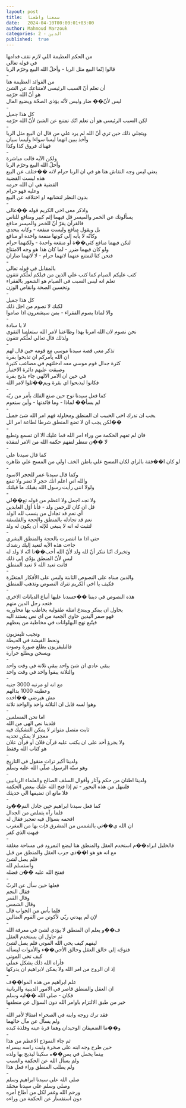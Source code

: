 ```yaml
---
layout: post
title:  سمعنا واطعنا
date:   2024-04-10T00:00:01+03:00
author: Mahmoud Marzouk
categories: 2 - الدين
published:  true
---
```

من الحكم العظيمة اللي لازم نقف قدامها\
في قوله تعالي\
قالوا إنّما البيع مثل الربا - وأحلّ الله البيع وحرّم الربا\
-\
من الفوائد العظيمة هنا\
أن تعلم أنّ السبب الرئيسي لامتناعك عن الشئ\
هو أنّ الله حرّمه\
ليس لأنّ�� ضار وليس لأنّه يؤذي الصحّة ويضيع المال\
-\
كل هذا جميل\
لكن السبب الرئيسي هو أن تعلم انّك تمتنع عن الشئ لأنّ الله حرّمه\
-\
ويتجلي ذلك حين تري أنّ الله لم يرد علي من قال ان البيع مثل الربا\
وأخذ يبين انهما ليسا سواءا وليسا سيان\
فهناك فروق كذا وكذا\
-\
ولكن الآيه قالت مباشرة\
وأحلّ الله البيع وحرّم الربا\
يعني ليس وجه النقاش هنا هو في ان الربا حرام لانه ��ختلف عن البيع\
هذه ليست القضية\
القضية هي ان الله حرمه\
وعليه فهو حرام\
بدون النظر لتشابهه او اختلافه عن البيع\
-\
واذكر معي اخي الكريم قوله ��عالي\
يسألونك عن الخمر والميسر قل فيهما إثم كبير ومنافع للناس\
فالقرآن يقرّ أنّ للخمر والميسر منافع\
بل ويقول منافع وليست منفعة - وكانه يتحدي\
وكانّه لا يأبه إلي كونها منفعة واحدة او منافع\
لتكن فيهما منافع كثي��ة أو منفعة واحدة - ولكنهما حرام\
ولو كان فيهما ضرر - لما كان هذا هو وجه الامتناع\
فنحن كنا لنمتنع عنهما لانهما حرام - لا لانهما ضاران\
-\
بالمقابل في قوله تعالي\
كتب عليكم الصيام كما كتب علي الذين من قبلكم لعلّكم تتقون\
تعلم انه ليس السبب في الصيام هو الشعور بالفقراء\
وتحسين الصحة وانقاص الوزن\
-\
كل هذا جميل\
لكنك لا تصوم من اجل ذلك\
والا لماذا يصوم الفقراء - بمن سيشعرون اذا صاموا\
-\
لا يا سادة\
نحن نصوم لان الله امرنا بهذا وطاعتنا لامر الله ستعلمنا التقوي\
ولذلك قال تعالي لعلّكم تتقون\
-\
تذكر معي قصة سيدنا موسي مع قومه حين قال لهم\
ان الله يأمركم ان تذبحوا بقرة\
كثرة جدال قوم موسي معه ادخلتهم في مصاعب كثيرة\
وضيقت عليهم دائرة الاختيار\
في حين ان الامر الالهي جاء بذبح بقرة\
فكانوا ليذبحوا اي بقرة ويم��ثلوا لامر الله\
-\
كما فعل سيدنا نوح حين صنع الفلك بأمر من ربّه\
لم يسأ�� لماذا - وما فائدتها - وأين ستعوم\
-\
يجب ان تدرك اخي الحبيب ان المنطق ومحاولة فهم امر الله شئ جميل\
لكن يجب ان لا تضع المنطق شرطا لطاعة امر الل��\
-\
فان لم تفهم الحكمة من وراء امر الله فما عليك الا ان تسمع وتطيع\
لا ��ن تنتظر لتفهم حكمة الله من الامر لتنفذه\
-\
كما قال سيدنا علي\
لو كان ا��فقة بالراي لكان المسح علي باطن الخف اولي من المسح علي ظاهره\
-\
وكما قال سيدنا عمر للحجر الاسود\
والله اني اعلم انك حجر لا تضر ولا تنفع\
ولولا انني رأيت رسول الله يقبلك ما قبلتك\
-\
ولا نجد اجمل ولا اعظم من قوله تع��لي\
قل ان كان للرحمن ولد - فأنا أوّل العابدين\
أي نعم قد تجادل من ينسب لله الولد\
نعم قد تجادله بالمنطق والحجة والفلسفة\
لتثبت له انه لا ينبغي للإله أن يكون له ولد\
-\
حتي اذا ما انتصرت بالحجة والمنطق البشري\
جاءت هذه الآيه لتعيد إليك رشدك\
وتخبرك انّنا ننكر أنّ لله ولد لأنّ الله أخب��نا انّه لا ولد له\
ليس لأنّ المنطق يؤدّي إلي ذلك\
فأنت تعبد الله لا تعبد المنطق\
-\
والدين مبناه علي النصوص الثابتة وليس علي الأفكار المتغيّرة\
فكيف يا اخي الكريم تترك النصوص وتذهب للمنطق\
-\
هذه النصوص في ديننا ��حسدنا عليها أتباع الديانات الاخري\
فتجد رجل الدين منهم\
يحاول ان يبتكر ويبتدع امثله طفولية يخاطب بها محاوريه\
فهو صفر اليدين خاوي الجعبة من اي نص يستند اليه\
فيتّبع نهج البهلوانات في مخاطبة من يعظهم

ونجيب تليفزيون\
ونحط الفيشة في الحيطة\
فالتليفزيون يطلع صورة وصوت\
ويسخن ويطلع حرارة\
-\
يبقي عادي ان شئ واحد يبقي تلاتة في وقت واحد\
والتلاتة يبقوا واحد في وقت واحد\
-\
مع انه لو مرتبه 3000 جنيه\
وعطيته 1000 بدالهم\
مش هيرضي ��اخده\
وهوا لسه قايل ان التلاتة واحد والواحد تلاتة\
-\
اما نحن المسلمين\
فلدينا نص الهي من الله\
ثابت متصل متواتر لا يمكن التشكيك فيه\
معجز لا يمكن تحديه\
ولا يجرؤ أحد علي ان يكتب عليه قرآن فلان أو قرآن علان\
هو كتاب الله وفقط\
-\
ولدينا أكبر تراث منقول في التاريخ\
وهو سنّة الرسول صلّي الله عليه وسلّم\
-\
ولدينا اطنان من حكم وآثار وأقوال السلف الصالح والعلماء الربانيين\
فلننهل من هذه البحور - ثم إذا فتح الله عليك ببعض الحكمة\
فلا مانع ان تضيفها الي حديثك\
-\
كما فعل سيدنا ابراهيم حين جادل النم��ود\
فلما رآه يتملص من الجدال\
افحمه بسؤال فيه تعجيز فقال له\
ان الله ي��تي بالشمس من المشرق فإت بها من المغرب\
فبهت الذي كفر\
-\
فالخليل ابراه��م استخدم العقل والمنطق هنا ليضع النمرود في مساحة مغلقة\
مع انه هو هو ا��ذي جرب العقل والمنطق من قبل\
فلم يصل لشئ\
واستسلم لله\
ففتح الله عليه ��ن فضله\
-\
فعلها حين سأل عن الربّ\
فقال النجم\
وقال القمر\
وقال الشمس\
فلما يأس من الجواب قال\
لإن لم يهدني ربّي لأكونن من القوم الضالين\
-\
ف��و يعلم ان المنطق لا يؤدي لشئ في معرفة الله\
ثم حاول ان يستخدم العقل\
ليفهم كيف يحي الله الموتي فلم يصل لشئ\
فتوجّه إلي خالق العقل وخالق الأحي��ء والأموات ليسأله\
كيف تحي الموتي\
فأراه الله ذلك بشكل عملي\
إذ ان الروح من امر الله ولا يمكن لابراهيم ان يدركها\
-\
علم ابراهيم من هذه الموا��ف\
ان العقل والمنطق قاصر في الامور الدينية والربانية\
فكان - صلي الله ��ليه وسلم\
خير من طبق الالتزام باوامر الله دون السؤال عن منطقها\
-\
فقد ترك زوجه وابنه في الصحراء امتثالا لأمر الله\
ولم يسأل عن مآل حالهما\
و��ما الضعيفان الوحيدان وهما قرة عينه وفلذة كبده\
-\
ثم جاء النموذج الاعظم من هذا\
حين طرح وجه ابنه علي صخرة وثبت راسه بيسراه\
بينما يحمل في يمن��ه سكينا ليذبح بها ولده\
ولم يسأل الله عن الحكمة والسبب\
ولم يطلب المنطق وراء فعل هذا\
-\
صلي الله علي سيدنا ابراهيم وسلم\
وصلي وسلم علي سيدنا محمّد\
ورحم الله وغفر لكل من أطاع أمره\
دون استفسار عن الحكمة من وراءه
